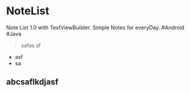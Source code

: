 # NoteList
Note List 1.0 with TextViewBuilder. Simple Notes for everyDay. #Android #Java
> safas
> sf
* asf
* sa

abcsaflkdjasf
-----------

